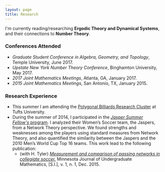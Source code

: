 ```yaml
---
layout: page
title: Research
---
```


I'm currently reading/researching **Ergodic Theory and Dynamical Systems**, and their connections to **Number Theory**.

### Conferences Attended
- *Graduate Student Conference in Algebra, Geometry, and Topology*, Temple University, June 2017.
- *Upstate New York Number Theory Conference*, Binghamton University, May 2017.
- *2017 Joint Mathematics Meetings*, Atlanta, GA, January 2017.
- *2015 Joint Mathematics Meetings*, San Antonio, TX, January 2015.

### Research Experience
- This summer I am attending the [Polygonal Billiards Research Cluster][poly research] at Tufts University.
- During the summer of 2014, I participated in the [*Jasper Summer Fellow's* program][fellow]. I analyzed their Women’s Soccer team, the Jaspers, from a Network Theory perspective. We found strengths and weaknesses among the players using standard measures from Network Theory, and also quantified the similarity between the Jaspers and the 2010 Men’s World Cup Top 16 teams. This work lead to the following publication:
  - (with H. Tyler) [*Measurement and comparison of passing networks in collegiate soccer.*][paper] Minnesota Journal of Undergraduate Mathematics, [S.l.], v. 1, n. 1, Dec. 2015.

[paper]: https://mjum.math.umn.edu/index.php/mjum/article/view/005
[poly research]: https://sites.tufts.edu/billiardscluster/
[fellow]: https://inside.manhattan.edu/academic-resources/research/student-opportunities/summer-research/jasper-summer-research-scholars.php
